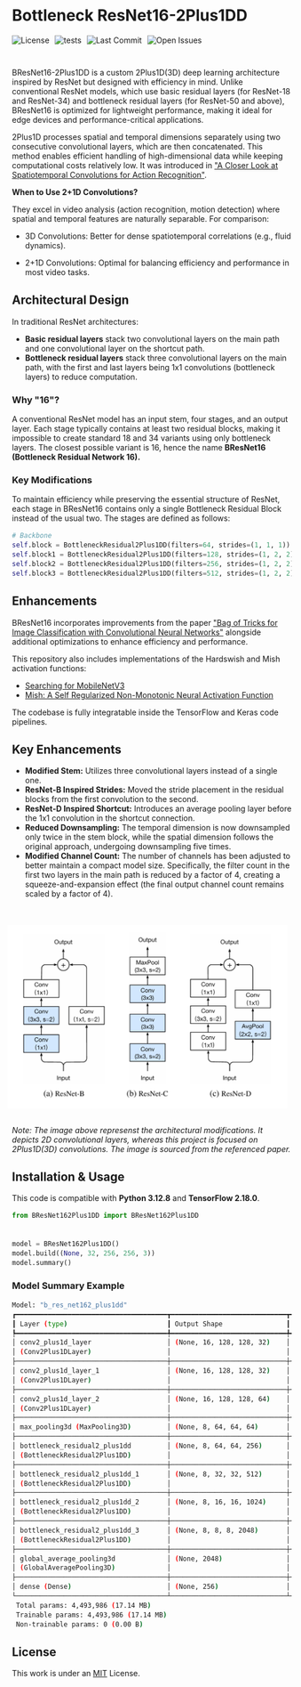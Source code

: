 # Bottleneck ResNet16-2Plus1DD
<div style="display: flex; gap: 10px; flex-wrap: wrap; margin-bottom: 10px;">
    <img src="https://img.shields.io/github/license/AliKHaliliT/BResNet16-2Plus1DD" alt="License">
    <img src="https://github.com/AliKHaliliT/BResNet16-2Plus1DD/actions/workflows/tests.yml/badge.svg" alt="tests">
    <img src="https://img.shields.io/github/last-commit/AliKHaliliT/BResNet16-2Plus1DD" alt="Last Commit">
    <img src="https://img.shields.io/github/issues/AliKHaliliT/BResNet16-2Plus1DD" alt="Open Issues">
</div>
<br/>

BResNet16-2Plus1DD is a custom 2Plus1D(3D) deep learning architecture inspired by ResNet but designed with efficiency in mind. Unlike conventional ResNet models, which use basic residual layers (for ResNet-18 and ResNet-34) and bottleneck residual layers (for ResNet-50 and above), BResNet16 is optimized for lightweight performance, making it ideal for edge devices and performance-critical applications.

2Plus1D processes spatial and temporal dimensions separately using two consecutive convolutional layers, which are then concatenated. This method enables efficient handling of high-dimensional data while keeping computational costs relatively low. It was introduced in ["A Closer Look at Spatiotemporal Convolutions for Action Recognition"](https://arxiv.org/abs/1711.11248v3).

**When to Use 2+1D Convolutions?**

They excel in video analysis (action recognition, motion detection) where spatial and temporal features are naturally separable. For comparison:

- 3D Convolutions: Better for dense spatiotemporal correlations (e.g., fluid dynamics).

- 2+1D Convolutions: Optimal for balancing efficiency and performance in most video tasks.

## Architectural Design
In traditional ResNet architectures:
- **Basic residual layers** stack two convolutional layers on the main path and one convolutional layer on the shortcut path.
- **Bottleneck residual layers** stack three convolutional layers on the main path, with the first and last layers being 1x1 convolutions (bottleneck layers) to reduce computation.

### Why "16"?
A conventional ResNet model has an input stem, four stages, and an output layer. Each stage typically contains at least two residual blocks, making it impossible to create standard 18 and 34 variants using only bottleneck layers. The closest possible variant is 16, hence the name **BResNet16 (Bottleneck Residual Network 16).**

### Key Modifications
To maintain efficiency while preserving the essential structure of ResNet, each stage in BResNet16 contains only a single Bottleneck Residual Block instead of the usual two. The stages are defined as follows:

```python
# Backbone
self.block = BottleneckResidual2Plus1DD(filters=64, strides=(1, 1, 1))
self.block1 = BottleneckResidual2Plus1DD(filters=128, strides=(1, 2, 2))
self.block2 = BottleneckResidual2Plus1DD(filters=256, strides=(1, 2, 2))
self.block3 = BottleneckResidual2Plus1DD(filters=512, strides=(1, 2, 2))
```

## Enhancements
BResNet16 incorporates improvements from the paper ["Bag of Tricks for Image Classification with Convolutional Neural Networks"](https://arxiv.org/abs/1812.01187) alongside additional optimizations to enhance efficiency and performance.

This repository also includes implementations of the Hardswish and Mish activation functions:

- [Searching for MobileNetV3](https://arxiv.org/abs/1905.02244)
- [Mish: A Self Regularized Non-Monotonic Neural Activation Function](https://arxiv.org/abs/1908.08681)

The codebase is fully integratable inside the TensorFlow and Keras code pipelines.

## Key Enhancements
- **Modified Stem:** Utilizes three convolutional layers instead of a single one.
- **ResNet-B Inspired Strides:** Moved the stride placement in the residual blocks from the first convolution to the second.
- **ResNet-D Inspired Shortcut:** Introduces an average pooling layer before the 1x1 convolution in the shortcut connection.
- **Reduced Downsampling:** The temporal dimension is now downsampled only twice in the stem block, while the spatial dimension follows the original approach, undergoing downsampling five times.
- **Modified Channel Count:** The number of channels has been adjusted to better maintain a compact model size. Specifically, the filter count in the first two layers in the main path is reduced by a factor of 4, creating a squeeze-and-expansion effect (the final output channel count remains scaled by a factor of 4).

<br/>
<br/>
<div align="center" style="display: flex; justify-content: center; align-items: center;">
    <img src="util_resources/readme/enhancments.png" alt="ResNet-C image from the paper" style="margin-right: 16px;">
</div>
<br/>

*Note: The image above represenst the architectural modifications. It depicts 2D convolutional layers, whereas this project is focused on 2Plus1D(3D) convolutions. The image is sourced from the referenced paper.*

## Installation & Usage
This code is compatible with **Python 3.12.8** and **TensorFlow 2.18.0**.

```python
from BResNet162Plus1DD import BResNet162Plus1DD


model = BResNet162Plus1DD()
model.build((None, 32, 256, 256, 3))
model.summary()
```

### Model Summary Example
```bash
Model: "b_res_net162_plus1dd"
┏━━━━━━━━━━━━━━━━━━━━━━━━━━━━━━━━━━━━━━┳━━━━━━━━━━━━━━━━━━━━━━━━━━━━━┳━━━━━━━━━━━━━━━━━┓
┃ Layer (type)                         ┃ Output Shape                ┃         Param # ┃
┡━━━━━━━━━━━━━━━━━━━━━━━━━━━━━━━━━━━━━━╇━━━━━━━━━━━━━━━━━━━━━━━━━━━━━╇━━━━━━━━━━━━━━━━━┩
│ conv2_plus1d_layer                   │ (None, 16, 128, 128, 32)    │           2,706 │
│ (Conv2Plus1DLayer)                   │                             │                 │
├──────────────────────────────────────┼─────────────────────────────┼─────────────────┤
│ conv2_plus1d_layer_1                 │ (None, 16, 128, 128, 32)    │          27,648 │
│ (Conv2Plus1DLayer)                   │                             │                 │
├──────────────────────────────────────┼─────────────────────────────┼─────────────────┤
│ conv2_plus1d_layer_2                 │ (None, 16, 128, 128, 64)    │          55,680 │
│ (Conv2Plus1DLayer)                   │                             │                 │
├──────────────────────────────────────┼─────────────────────────────┼─────────────────┤
│ max_pooling3d (MaxPooling3D)         │ (None, 8, 64, 64, 64)       │               0 │
├──────────────────────────────────────┼─────────────────────────────┼─────────────────┤
│ bottleneck_residual2_plus1dd         │ (None, 8, 64, 64, 256)      │          28,944 │
│ (BottleneckResidual2Plus1DD)         │                             │                 │
├──────────────────────────────────────┼─────────────────────────────┼─────────────────┤
│ bottleneck_residual2_plus1dd_1       │ (None, 8, 32, 32, 512)      │         184,192 │
│ (BottleneckResidual2Plus1DD)         │                             │                 │
├──────────────────────────────────────┼─────────────────────────────┼─────────────────┤
│ bottleneck_residual2_plus1dd_2       │ (None, 8, 16, 16, 1024)     │         735,104 │
│ (BottleneckResidual2Plus1DD)         │                             │                 │
├──────────────────────────────────────┼─────────────────────────────┼─────────────────┤
│ bottleneck_residual2_plus1dd_3       │ (None, 8, 8, 8, 2048)       │       2,935,168 │
│ (BottleneckResidual2Plus1DD)         │                             │                 │
├──────────────────────────────────────┼─────────────────────────────┼─────────────────┤
│ global_average_pooling3d             │ (None, 2048)                │               0 │
│ (GlobalAveragePooling3D)             │                             │                 │
├──────────────────────────────────────┼─────────────────────────────┼─────────────────┤
│ dense (Dense)                        │ (None, 256)                 │         524,544 │
└──────────────────────────────────────┴─────────────────────────────┴─────────────────┘
 Total params: 4,493,986 (17.14 MB)
 Trainable params: 4,493,986 (17.14 MB)
 Non-trainable params: 0 (0.00 B)
```

## License
This work is under an [MIT](https://choosealicense.com/licenses/mit/) License.